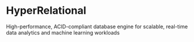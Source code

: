 # HyperRelational
High-performance, ACID-compliant database engine for scalable, real-time data analytics and machine learning workloads

